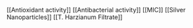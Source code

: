 [[Antioxidant activity]]
[[Antibacterial activity]]
[[MIC]]
[[Silver Nanoparticles]]
[[T. Harzianum Filtrate]]
